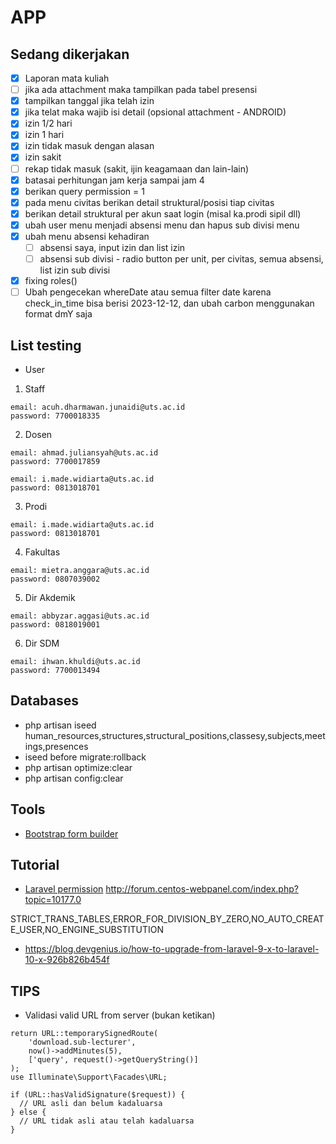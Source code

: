 # APP

## Sedang dikerjakan

-   [x] Laporan mata kuliah
-   [ ] jika ada attachment maka tampilkan pada tabel presensi
-   [x] tampilkan tanggal jika telah izin
-   [x] jika telat maka wajib isi detail (opsional attachment - ANDROID)
-   [x] izin 1/2 hari
-   [x] izin 1 hari
-   [x] izin tidak masuk dengan alasan
-   [x] izin sakit
-   [ ] rekap tidak masuk (sakit, ijin keagamaan dan lain-lain)
-   [x] batasai perhitungan jam kerja sampai jam 4
-   [x] berikan query permission = 1
-   [x] pada menu civitas berikan detail struktural/posisi tiap civitas
-   [x] berikan detail struktural per akun saat login (misal ka.prodi sipil dll)
-   [x] ubah user menu menjadi absensi menu dan hapus sub divisi menu
-   [x] ubah menu absensi kehadiran
    -   [ ] absensi saya, input izin dan list izin
    -   [ ] absensi sub divisi - radio button per unit, per civitas, semua absensi, list izin sub divisi
-   [x] fixing roles()
-   [ ] Ubah pengecekan whereDate atau semua filter date karena check_in_time bisa berisi 2023-12-12, dan ubah carbon menggunakan format dmY saja

## List testing

-   User

1. Staff

```
email: acuh.dharmawan.junaidi@uts.ac.id
password: 7700018335
```

2. Dosen

```
email: ahmad.juliansyah@uts.ac.id
password: 7700017859

email: i.made.widiarta@uts.ac.id
password: 0813018701
```

3. Prodi

```
email: i.made.widiarta@uts.ac.id
password: 0813018701
```

4. Fakultas

```
email: mietra.anggara@uts.ac.id
password: 0807039002
```

5. Dir Akdemik

```
email: abbyzar.aggasi@uts.ac.id
password: 0818019001
```

6. Dir SDM

```
email: ihwan.khuldi@uts.ac.id
password: 7700013494
```

## Databases

-   php artisan iseed human_resources,structures,structural_positions,classesy,subjects,meetings,presences
-   iseed before migrate:rollback
-   php artisan optimize:clear
-   php artisan config:clear

## Tools

-   [Bootstrap form builder](https://startbootstrap.com/sb-form-builder)

## Tutorial

-   [Laravel permission](https://imansugirman.com/menggunakan-laravel-permission-dari-spatie)
    http://forum.centos-webpanel.com/index.php?topic=10177.0

STRICT_TRANS_TABLES,ERROR_FOR_DIVISION_BY_ZERO,NO_AUTO_CREATE_USER,NO_ENGINE_SUBSTITUTION

-   https://blog.devgenius.io/how-to-upgrade-from-laravel-9-x-to-laravel-10-x-926b826b454f

## TIPS

-   Validasi valid URL from server (bukan ketikan)

```
return URL::temporarySignedRoute(
    'download.sub-lecturer',
    now()->addMinutes(5),
    ['query', request()->getQueryString()]
);
use Illuminate\Support\Facades\URL;

if (URL::hasValidSignature($request)) {
  // URL asli dan belum kadaluarsa
} else {
  // URL tidak asli atau telah kadaluarsa
}
```
